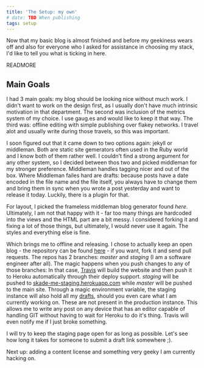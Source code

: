 ```yaml
---
title: 'The Setup: my own'
# date: TBD When publishing
tags: setup
---
```


Now that my basic blog is almost finished and before my geekiness wears off and also for everyone who I asked for assistance in choosing my stack, I'd like to tell you what is ticking in here.

READMORE

## Main Goals

I had 3 main goals: my blog should be looking nice without much work. I didn't want to work on the design first, as I usually don't have much intrinsic motivation in that department. The second was inclusion of the metrics system of my choice. I use gaug.es and would like to keep it that way. The third was: offline editing with simple publishing over flakey networks. I travel alot and usually write during those travels, so this was important.

I soon figured out that it came down to two options again: jekyll or middleman. Both are static site gemerators often used in the Ruby world and I know both of them rather well. I couldn't find a strong argument for any other system, so I decided between thos two and picked middleman for my stronger preference. Middleman handles tagging nicer and out of the box. Where Middleman failes hard are drafts: because posts have a date encoded in the file name and the file itself, you always have to change them and bring them in sync when you wrote a post yesterday and want to release it today. Luckily, there is a plugin for that.

For layout, I picked the frameless middleman blog generator found _here_. Ultimately, I am not that happy with it - far too many things are hardcoded into the views and the HTML part are a bit messy. I considered forking it and fixing a lot of those things, but ultimately, I would never use it again. The styles and everything else is fine.

Which brings me to offline and releasing. I chose to actually keep an open blog - the repository can be found [here](http://github.com/skade/skade.me) - if you want, fork it and send pull requests. The repos has 2 branches: _master_ and _staging_ (I am a software engineer after all). The magic happens when you push changes to any of those branches: In that case, [Travis](http://travis-ci.org) will build the website and then push it to Heroku automatically through their deploy support. _staging_ will be pushed to [skade-me-staging.herokuapp.com](skade-me-staging.herokuapp.com) while _master_ will be pushed to the main site. Through a magic environment variable, the staging instance will also hold all my [drafts](skade-me-staging.herokuapp.com), should you even care what I am currently working on. These are not present in the production instance. This allows me to write any post on any device that has an editor capable of handling GIT without having to wait for Heroku to do it's thing. Travis will even notify me if I just broke something.

I will try to keep the staging page open for as long as possible. Let's see how long it takes for someone to submit a draft link somewhere ;).

Next up: adding a content license and something very geeky I am currently hacking on.